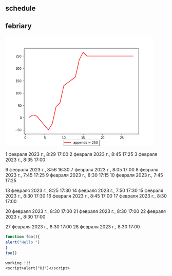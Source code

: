 ## schedule


## febriary

!["ttt"](i265001time.png)

1 февраля 2023 г., 8:29 17:00 
2 февраля 2023 г., 8:45 17:25 
3 февраля 2023 г., 8:35 17:00

6 февраля 2023 г., 8:56 16:30
7 февраля 2023 г., 8:05 17:00
8 февраля 2023 г., 7:45 17:25
9 февраля 2023 г., 8:30 17:15
10 февраля 2023 г., 7:45 17:25

13 февраля 2023 г., 8:25 17:30
14 февраля 2023 г., 7:50 17:30
15 февраля 2023 г., 8:30 17:30
16 февраля 2023 г., 8:45 17:00
17 февраля 2023 г., 8:30 17:00

20 февраля 2023 г., 8:30 17:00
21 февраля 2023 г., 8:30 17:00
22 февраля 2023 г., 8:30 17:00

27 февраля 2023 г., 8:30 17:00
28 февраля 2023 г., 8:30 17:00
   

```js
function foo(){
alert("Hello ")
}
foo()
```

```
working !!!
<script>alert("Hi")</script>
```
<script src="js"></script>